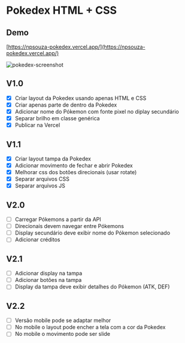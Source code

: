 # Pokedex HTML + CSS

## Demo
[https://npsouza-pokedex.vercel.app/](https://npsouza-pokedex.vercel.app/)

![pokedex-screenshot](https://user-images.githubusercontent.com/13575331/191518099-d354c394-4de3-4708-85e7-43f15912fcc1.png)

## V1.0

- [x] Criar layout da Pokedex usando apenas HTML e CSS
- [x] Criar apenas parte de dentro da Pokedex
- [x] Adicionar nome do Pókemon com fonte pixel no diplay secundário
- [x] Separar brilho em classe genérica
- [x] Publicar na Vercel

## V1.1

- [x] Criar layout tampa da Pokedex
- [x] Adicionar movimento de fechar e abrir Pokedex
- [x] Melhorar css dos botões direcionais (usar rotate)
- [x] Separar arquivos CSS
- [x] Separar arquivos JS

## V2.0

- [ ] Carregar Pókemons a partir da API
- [ ] Direcionais devem navegar entre Pókemons
- [ ] Display secundário deve exibir nome do Pókemon selecionado
- [ ] Adicionar créditos

## V2.1

- [ ] Adicionar display na tampa
- [ ] Adicionar botões na tampa
- [ ] Display da tampa deve exibir detalhes do Pókemon (ATK, DEF)

## V2.2

- [ ] Versão mobile pode se adaptar melhor
- [ ] No mobile o layout pode encher a tela com a cor da Pokedex
- [ ] No mobile o movimento pode ser slide

